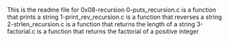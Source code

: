This is the readme file for 0x08-recursion
0-puts_recursion.c is a function that prints a string
1-print_rev_recursion.c is a function that reverses a string
2-strlen_recursion.c is a function that returns the length of a string
3-factorial.c is a function that returns the factorial of a positive integer
